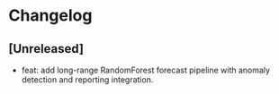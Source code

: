 # Changelog

## [Unreleased]

- feat: add long-range RandomForest forecast pipeline with anomaly detection and reporting
  integration.
